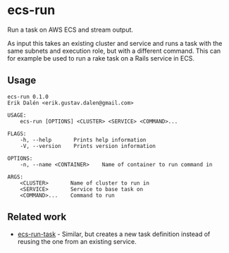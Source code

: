 # ecs-run

Run a task on AWS ECS and stream output.

As input this takes an existing cluster and service and runs a task with the same subnets and execution role, but with a different command.
This can for example be used to run a rake task on a Rails service in ECS.

## Usage

```
ecs-run 0.1.0
Erik Dalén <erik.gustav.dalen@gmail.com>

USAGE:
    ecs-run [OPTIONS] <CLUSTER> <SERVICE> <COMMAND>...

FLAGS:
    -h, --help       Prints help information
    -V, --version    Prints version information

OPTIONS:
    -n, --name <CONTAINER>    Name of container to run command in

ARGS:
    <CLUSTER>       Name of cluster to run in
    <SERVICE>       Service to base task on
    <COMMAND>...    Command to run
```

## Related work

- [ecs-run-task](https://github.com/buildkite/ecs-run-task) - Similar, but creates a new task definition instead of reusing the one from an existing service.

